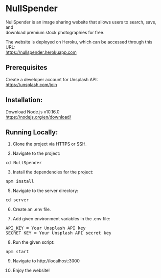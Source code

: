 # NullSpender
NullSpender is an image sharing website that allows users to search, save, and <br/>
download premium stock photographies for free. <br/>

The website is deployed on Heroku, which can be accessed through this URL: <br/>
https://nullspender.herokuapp.com

## Prerequisites
Create a developer account for Unsplash API: <br/>
https://unsplash.com/join

## Installation:
Download Node.js v10.16.0 <br/>
https://nodejs.org/en/download/

## Running Locally:
1) Clone the project via HTTPS or SSH.

2) Navigate to the project:<br/>
<pre>cd NullSpender</pre>
3) Install the dependencies for the project:<br/>
<pre>npm install</pre>
5) Navigate to the server directory:<br/>
<pre>cd server</pre>

6) Create an .env file.

7) Add given environment variables in the .env file:
<pre>
API_KEY = Your Unsplash API key
SECRET_KEY = Your Unsplash API secret key 
</pre>

8) Run the given script: <br/>
<pre>npm start</pre>

9) Navigate to http://localhost:3000

10) Enjoy the website!

